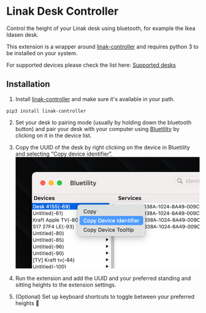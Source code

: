 # Linak Desk Controller

Control the height of your Linak desk using bluetooth, for example the Ikea Idasen desk.

This extension is a wrapper around [linak-controller](https://github.com/rhyst/linak-controller) and requires python 3 to be installed on your system.

For supported devices please check the list here: [Supported desks](https://github.com/rhyst/linak-controller/blob/master/README.md#working-desks)

## Installation

1. Install [linak-controller](https://github.com/rhyst/linak-controller) and make sure it's available in your path.

```
pip3 install linak-controller
```

2. Set your desk to pairing mode (usually by holding down the bluetooth button) and pair your desk with your computer using [Bluetility](https://github.com/jnross/Bluetility) by clicking on it in the device list.

3. Copy the UUID of the desk by right clicking on the device in Bluetility and selecting "Copy device identifier".
   ![Bluetility screenshot](media/bluetility.png)
4. Run the extension and add the UUID and your preferred standing and sitting heights to the extension settings.
5. (Optional) Set up keyboard shortcuts to toggle between your preferred heights 🥳
